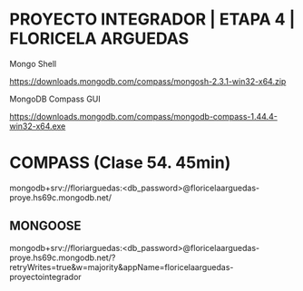 # PROYECTO INTEGRADOR | ETAPA 4 | FLORICELA ARGUEDAS

Mongo Shell

https://downloads.mongodb.com/compass/mongosh-2.3.1-win32-x64.zip

MongoDB Compass GUI

https://downloads.mongodb.com/compass/mongodb-compass-1.44.4-win32-x64.exe

# COMPASS  (Clase 54. 45min)
mongodb+srv://floriarguedas:<db_password>@floricelaarguedas-proye.hs69c.mongodb.net/

## MONGOOSE

mongodb+srv://floriarguedas:<db_password>@floricelaarguedas-proye.hs69c.mongodb.net/?retryWrites=true&w=majority&appName=floricelaarguedas-proyectointegrador